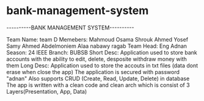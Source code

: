 # bank-management-system
----------BANK MANAGEMENT SYSTEM----------

Team Name:   team D
Memebers:    Mahmoud Osama
             Shrouk Ahmed
             Yosef Samy
             Ahmed Abdelmoniem
             Alaa nabawy ragab
Team Head:   Eng Adnan
Season:      24
IEEE Branch: BUBSB
Short Desc:  Application used to store bank accounts with the ability to edit, delete, desposite withdraw money with them
Long Desc:   Application used to store the accouts in txt files (data dont erase when close the app)
             The application is secured with password "adnan"
             Also supports CRUD (Create, Read, Update, Delete) in database
             The app is written with a clean code and clean arch
             which is consist of 3 Layers(Presentation, App, Data)
            
